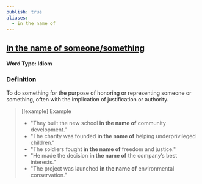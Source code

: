 ```yaml
---
publish: true
aliases:
  - in the name of
---
```


## [in the name of someone/something](https://dictionary.cambridge.org/dictionary/english/in-the-name-of)
#### Word Type: Idiom

### Definition
To do something for the purpose of honoring or representing someone or something, often with the implication of justification or authority.

> [!example] Example
> 
> - "They built the new school **in the name of** community development."
> - "The charity was founded **in the name of** helping underprivileged children."
> - "The soldiers fought **in the name of** freedom and justice."
> - "He made the decision **in the name of** the company’s best interests."
> - "The project was launched **in the name of** environmental conservation."